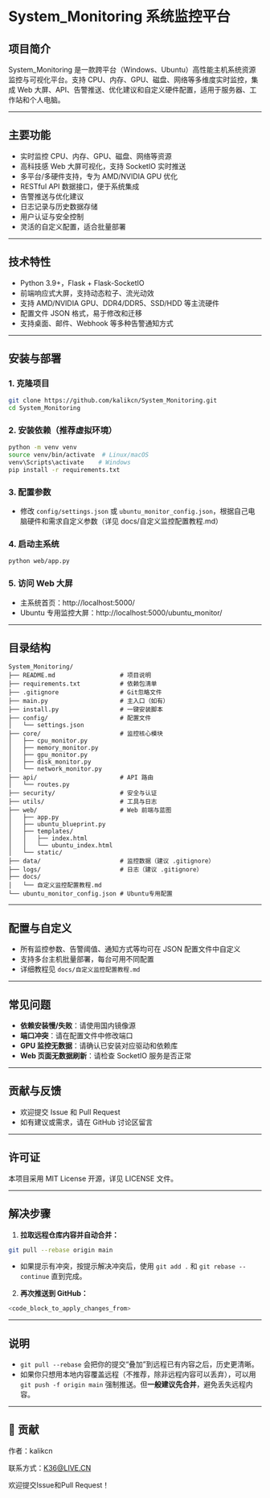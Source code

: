 # System_Monitoring 系统监控平台

## 项目简介
System_Monitoring 是一款跨平台（Windows、Ubuntu）高性能主机系统资源监控与可视化平台。支持 CPU、内存、GPU、磁盘、网络等多维度实时监控，集成 Web 大屏、API、告警推送、优化建议和自定义硬件配置，适用于服务器、工作站和个人电脑。

---

## 主要功能
- 实时监控 CPU、内存、GPU、磁盘、网络等资源
- 高科技感 Web 大屏可视化，支持 SocketIO 实时推送
- 多平台/多硬件支持，专为 AMD/NVIDIA GPU 优化
- RESTful API 数据接口，便于系统集成
- 告警推送与优化建议
- 日志记录与历史数据存储
- 用户认证与安全控制
- 灵活的自定义配置，适合批量部署

---

## 技术特性
- Python 3.9+，Flask + Flask-SocketIO
- 前端响应式大屏，支持动态粒子、流光动效
- 支持 AMD/NVIDIA GPU、DDR4/DDR5、SSD/HDD 等主流硬件
- 配置文件 JSON 格式，易于修改和迁移
- 支持桌面、邮件、Webhook 等多种告警通知方式

---

## 安装与部署

### 1. 克隆项目
```bash
git clone https://github.com/kalikcn/System_Monitoring.git
cd System_Monitoring
```

### 2. 安装依赖（推荐虚拟环境）
```bash
python -m venv venv
source venv/bin/activate  # Linux/macOS
venv\Scripts\activate    # Windows
pip install -r requirements.txt
```

### 3. 配置参数
- 修改 `config/settings.json` 或 `ubuntu_monitor_config.json`，根据自己电脑硬件和需求自定义参数（详见 docs/自定义监控配置教程.md）

### 4. 启动主系统
```bash
python web/app.py
```

### 5. 访问 Web 大屏
- 主系统首页：http://localhost:5000/
- Ubuntu 专用监控大屏：http://localhost:5000/ubuntu_monitor/

---

## 目录结构
```
System_Monitoring/
├── README.md                  # 项目说明
├── requirements.txt           # 依赖包清单
├── .gitignore                 # Git忽略文件
├── main.py                    # 主入口（如有）
├── install.py                 # 一键安装脚本
├── config/                    # 配置文件
│   └── settings.json
├── core/                      # 监控核心模块
│   ├── cpu_monitor.py
│   ├── memory_monitor.py
│   ├── gpu_monitor.py
│   ├── disk_monitor.py
│   └── network_monitor.py
├── api/                       # API 路由
│   └── routes.py
├── security/                  # 安全与认证
├── utils/                     # 工具与日志
├── web/                       # Web 前端与蓝图
│   ├── app.py
│   ├── ubuntu_blueprint.py
│   ├── templates/
│   │   ├── index.html
│   │   └── ubuntu_index.html
│   └── static/
├── data/                      # 监控数据（建议 .gitignore）
├── logs/                      # 日志（建议 .gitignore）
├── docs/
│   └── 自定义监控配置教程.md
└── ubuntu_monitor_config.json # Ubuntu专用配置
```

---

## 配置与自定义
- 所有监控参数、告警阈值、通知方式等均可在 JSON 配置文件中自定义
- 支持多台主机批量部署，每台可用不同配置
- 详细教程见 `docs/自定义监控配置教程.md`

---

## 常见问题
- **依赖安装慢/失败**：请使用国内镜像源
- **端口冲突**：请在配置文件中修改端口
- **GPU 监控无数据**：请确认已安装对应驱动和依赖库
- **Web 页面无数据刷新**：请检查 SocketIO 服务是否正常

---

## 贡献与反馈
- 欢迎提交 Issue 和 Pull Request
- 如有建议或需求，请在 GitHub 讨论区留言

---

## 许可证

本项目采用 MIT License 开源，详见 LICENSE 文件。 

---

## 解决步骤

1. **拉取远程仓库内容并自动合并：**

```bash
git pull --rebase origin main
```

- 如果提示有冲突，按提示解决冲突后，使用 `git add .` 和 `git rebase --continue` 直到完成。

2. **再次推送到 GitHub：**

```bash
<code_block_to_apply_changes_from>
```

---

## 说明

- `git pull --rebase` 会把你的提交“叠加”到远程已有内容之后，历史更清晰。
- 如果你只想用本地内容覆盖远程（不推荐，除非远程内容可以丢弃），可以用 `git push -f origin main` 强制推送。但**一般建议先合并**，避免丢失远程内容。

---

## 🤝 贡献
作者：kalikcn

联系方式：K36@LIVE.CN


欢迎提交Issue和Pull Request！ 
